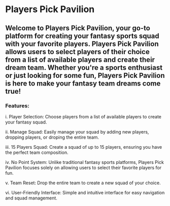 # Players Pick Pavilion


## Welcome to Players Pick Pavilion, your go-to platform for creating your fantasy sports squad with your favorite players. Players Pick Pavilion allows users to select players of their choice from a list of available players and create their dream team. Whether you're a sports enthusiast or just looking for some fun, Players Pick Pavilion is here to make your fantasy team dreams come true!

### Features:

i. Player Selection: Choose players from a list of available players to create your fantasy squad.

ii. Manage Squad: Easily manage your squad by adding new players, dropping players, or droping the entire team.

iii. 15 Players Squad: Create a squad of up to 15 players, ensuring you have the perfect team composition.

iv. No Point System: Unlike traditional fantasy sports platforms, Players Pick Pavilion focuses solely on allowing users to select their favorite players for fun.

v. Team Reset: Drop the entire team to create a new squad of your choice.

vi. User-Friendly Interface: Simple and intuitive interface for easy navigation and squad management.


